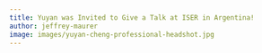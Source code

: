 ```yaml
---
title: Yuyan was Invited to Give a Talk at ISER in Argentina!
author: jeffrey-maurer
image: images/yuyan-cheng-professional-headshot.jpg
---
```

